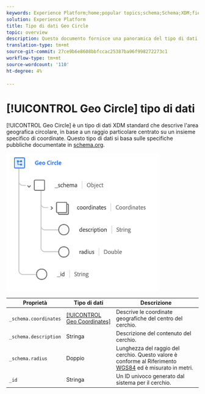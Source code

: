 ```yaml
---
keywords: Experience Platform;home;popular topics;schema;Schema;XDM;fields;schemas;Schemas;geo;circle;datatype;data-type;data type;
solution: Experience Platform
title: Tipo di dati Geo Circle
topic: overview
description: Questo documento fornisce una panoramica del tipo di dati XDM Geo Circle.
translation-type: tm+mt
source-git-commit: 27ce9b6e8608bbfccac25387ba96f998272273c1
workflow-type: tm+mt
source-wordcount: '110'
ht-degree: 4%

---
```



# [!UICONTROL Geo Circle] tipo di dati

[!UICONTROL Geo Circle] è un tipo di dati XDM standard che descrive l&#39;area geografica circolare, in base a un raggio particolare centrato su un insieme specifico di coordinate. Questo tipo di dati si basa sulle specifiche pubbliche documentate in [schema.org](http://schema.org/GeoCircle).

<img src="../images/data-types/geo-circle.png" width="400" /><br />

| Proprietà | Tipo di dati | Descrizione |
| --- | --- | --- |
| `_schema.coordinates` | [[!UICONTROL Geo Coordinates]](./geo-coordinates.md) | Descrive le coordinate geografiche del centro del cerchio. |
| `_schema.description` | Stringa | Descrizione del contenuto del cerchio. |
| `_schema.radius` | Doppio | Lunghezza del raggio del cerchio. Questo valore è conforme al Riferimento [WGS84](http://gisgeography.com/wgs84-world-geodetic-system/) ed è misurato in metri. |
| `_id` | Stringa | Un ID univoco generato dal sistema per il cerchio. |
